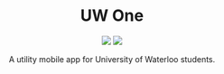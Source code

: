 <div style="text-align: center;">

# UW One

![](https://img.shields.io/github/license/uw-one/mobile)
![](https://img.shields.io/github/last-commit/uw-one/mobile)

A utility mobile app for University of Waterloo students.

</div>
